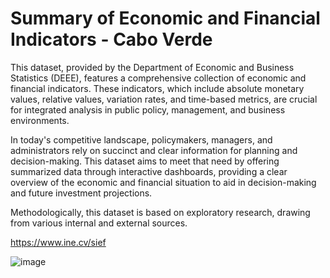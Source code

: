 # Summary of Economic and Financial Indicators - Cabo Verde
This dataset, provided by the Department of Economic and Business Statistics (DEEE), features a comprehensive collection of economic and financial indicators. These indicators, which include absolute monetary values, relative values, variation rates, and time-based metrics, are crucial for integrated analysis in public policy, management, and business environments.

In today's competitive landscape, policymakers, managers, and administrators rely on succinct and clear information for planning and decision-making. This dataset aims to meet that need by offering summarized data through interactive dashboards, providing a clear overview of the economic and financial situation to aid in decision-making and future investment projections.

Methodologically, this dataset is based on exploratory research, drawing from various internal and external sources. 

<a href="https://www.ine.cv/sief" target="_blank">https://www.ine.cv/sief</a>

![image](https://www.ine.cv/sief/assets/img/Image003.JPG) 
